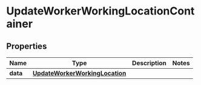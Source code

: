 

# UpdateWorkerWorkingLocationContainer


## Properties

| Name | Type | Description | Notes |
|------------ | ------------- | ------------- | -------------|
|**data** | [**UpdateWorkerWorkingLocation**](UpdateWorkerWorkingLocation.md) |  |  |



